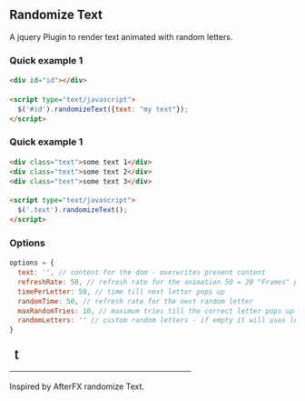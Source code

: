 Randomize Text
--------------

A jquery Plugin to render text animated with random letters.


### Quick example 1

~~~ html
<div id="id"></div>

<script type="text/javascript">
  $('#id').randomizeText({text: "my text"});
</script>
~~~


### Quick example 1

~~~ html
<div class="text">some text 1</div>
<div class="text">some text 2</div>
<div class="text">some text 3</div>

<script type="text/javascript">
  $('.text').randomizeText();
</script>
~~~


### Options

~~~ javascript
options = {
  text: '', // content for the dom - overwrites present content
  refreshRate: 50, // refresh rate for the animation 50 = 20 "Frames" per Second
  timePerLetter: 50, // time till next letter pops up
  randomTime: 50, // refresh rate for the next random letter
  maxRandomTries: 10, // maximum tries till the correct letter pops up
  randomLetters: '' // custom random letters - if empty it will uses letters from text
}
~~~



![Text Animation](https://github.com/westberliner/jquery-randomizeText/raw/master/example.gif)


Inspired by AfterFX randomize Text.